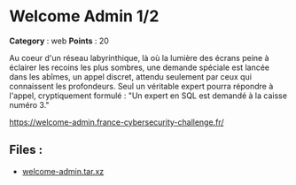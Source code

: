 # Welcome Admin 1/2

**Category** : web
**Points** : 20

Au coeur d'un réseau labyrinthique, là où la lumière des écrans peine à éclairer les recoins les plus sombres, une demande spéciale est lancée dans les abîmes, un appel discret, attendu seulement par ceux qui connaissent les profondeurs. Seul un véritable expert pourra répondre à l'appel, cryptiquement formulé : "Un expert en SQL est demandé à la caisse numéro 3."


https://welcome-admin.france-cybersecurity-challenge.fr/

## Files : 
 - [welcome-admin.tar.xz](./welcome-admin.tar.xz)


